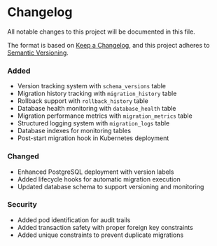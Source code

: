 # Changelog

All notable changes to this project will be documented in this file.

The format is based on [Keep a Changelog](https://keepachangelog.com/en/1.0.0/),
and this project adheres to [Semantic Versioning](https://semver.org/spec/v2.0.0.html).

### Added
- Version tracking system with `schema_versions` table
- Migration history tracking with `migration_history` table
- Rollback support with `rollback_history` table
- Database health monitoring with `database_health` table
- Migration performance metrics with `migration_metrics` table
- Structured logging system with `migration_logs` table
- Database indexes for monitoring tables
- Post-start migration hook in Kubernetes deployment

### Changed
- Enhanced PostgreSQL deployment with version labels
- Added lifecycle hooks for automatic migration execution
- Updated database schema to support versioning and monitoring

### Security
- Added pod identification for audit trails
- Added transaction safety with proper foreign key constraints
- Added unique constraints to prevent duplicate migrations 